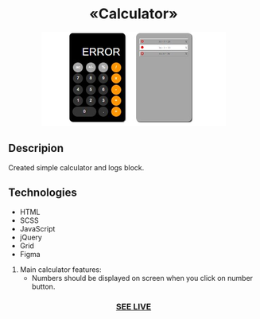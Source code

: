 <h1 align="center">«Calculator»</h1>

<div align="center"><img src="img/readme.jpg"/></div>

<h2>Descripion</h2>
 Created simple calculator and logs block.

<h2>Technologies</h2>

+ HTML
+ SCSS
+ JavaScript
+ jQuery 
+ Grid 
+ Figma

1. Main calculator features:
   - Numbers should be displayed on screen when you click on number button.

<h3 align="center"><a href="https://drozdovdenys.github.io/calculator/">SEE LIVE</a></h3>
